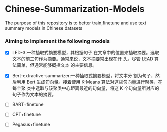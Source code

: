 # Chinese-Summarization-Models
 The purpose of this repository is to better train,finetune and use text summary models in Chinese datasets

### Aiming to implement the following models

- [x] LED-3:一种抽取式摘要模型，其根据句子 在文章中的位置来抽取摘要。选取文本的前三句作为摘要。通常来说，文本摘要常出现在开 头。尽管 LEAD 算法简单，但通常能够概括文本 的主要信息。
- [x] Bert-extractive-summarizer:一种抽取式摘要模型，将文本分 割为句子，然后利用 Bert 生成句向量。接着使用 K-Means 算法对这些句向量进行聚类，在每个聚 类中选取与该聚类中心距离最近的句向量，将这 K 个句向量所对应的句子作为文本的摘要。

- [ ] BART+finetune
- [ ] CPT+finetune
- [ ] Pegasus+finetune